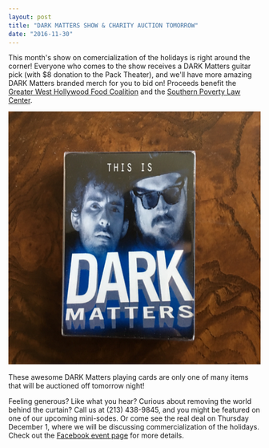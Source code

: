 ```yaml
---
layout: post
title: "DARK MATTERS SHOW & CHARITY AUCTION TOMORROW" 
date: "2016-11-30"
---
```


This month's show on comercialization of the holidays is right around the corner! Everyone who comes to the show receives a DARK Matters guitar pick (with $8 donation to the Pack Theater), and we'll have more amazing DARK Matters branded merch for you to bid on! Proceeds benefit the [Greater West Hollywood Food Coalition](http://www.gwhfc.org) and the [Southern Poverty Law Center](http://www.splcenter.org).

<img src="/assets/playing_cards.jpg">

These awesome DARK Matters playing cards are only one of many items that will be auctioned off tomorrow night! 

Feeling generous? Like what you hear? Curious about removing the world behind the curtain? Call us at (213) 438-9845, and you might be featured on one of our upcoming mini-sodes. Or come see the real deal on Thursday December 1, where we will be discussing commercialization of the holidays. Check out the [Facebook event page](https://www.facebook.com/events/227111141054262/) for more details.

